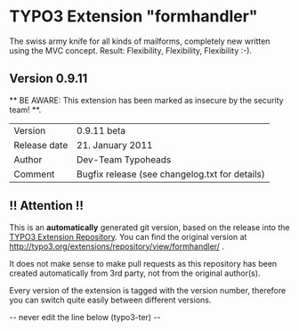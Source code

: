 # TYPO3 Extension "formhandler"
The swiss army knife for all kinds of mailforms, completely new written using the MVC concept. Result: Flexibility, Flexibility, Flexibility	:-).

## Version 0.9.11
** BE AWARE: This extension has been marked as insecure by the security team! **.



<table>
	<tr><td>Version</td><td>0.9.11 beta</td></tr>
	<tr><td>Release date</td><td>21. January 2011</td></tr>
	<tr><td>Author</td><td>Dev-Team Typoheads</td></tr>
	<tr><td>Comment</td><td>Bugfix release (see changelog.txt for details)</td></tr>
</table>

## !! Attention !!
This is an **automatically** generated git version, based on the release into the [TYPO3 Extension Repository](http://www.typo3.org/extensions/).
You can find the original version at http://typo3.org/extensions/repository/view/formhandler/ .

It does not make sense to make pull requests as this repository has been created automatically from 3rd party, not from the original author(s).

Every version of the extension is tagged with the version number, therefore you can switch quite easily between different versions.


-- never edit the line below (typo3-ter) --